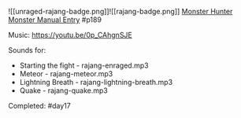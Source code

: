 ![[unraged-rajang-badge.png]]![[rajang-badge.png]]
[Monster Hunter Monster Manual Entry](file:///E:/Mega/dnd/books/Monster%20Hunter%20Monster%20Manual.pdf) \#p189

Music: https://youtu.be/0p_CAhgnSJE

Sounds for:
- Starting the fight - rajang-enraged.mp3
- Meteor - rajang-meteor.mp3
- Lightning Breath - rajang-lightning-breath.mp3
- Quake - rajang-quake.mp3

Completed: #day17